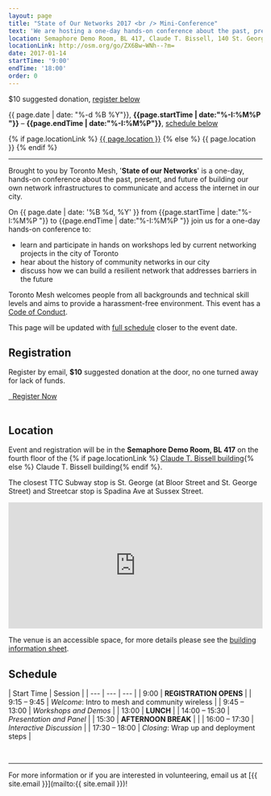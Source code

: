 ```yaml
---
layout: page
title: "State of Our Networks 2017 <br /> Mini-Conference"
text: 'We are hosting a one-day hands-on conference about the past, present, and future of building our own network infrastructures to access the internet in our city.'
location: Semaphore Demo Room, BL 417, Claude T. Bissell, 140 St. George St  
locationLink: http://osm.org/go/ZX6Bw~WNh--?m=
date: 2017-01-14
startTime: '9:00'
endTime: '18:00'
order: 0
---
```


<div class="event-time-location">
  <div class="event-meta">
    <i class="icon fa fa-ticket" aria-hidden="true"></i>
    <p class="event-cost">$10 suggested donation, <a href="#registration">register below</a>
    </p>
  </div>
  <div class="event-meta">
    <i class="icon fa fa-calendar-o" aria-hidden="true"></i>
    <p class="event-time">{{ page.date | date: "%-d %B %Y"}}, <strong>{{page.startTime | date:"%-I:%M%P "}}</strong> – <strong>{{page.endTime | date:"%-I:%M%P"}}</strong>, <a href="#schedule">schedule below</a></p>
  </div>
  <div class="event-meta">
    <i class="icon fa fa-map-marker" aria-hidden="true"></i>
    <p class="event-location">
    {% if page.locationLink %}
      <a href="{{page.locationLink}}" target="_blank">{{ page.location }}</a> <!--_-->
    {% else %}
      {{ page.location }}
    {% endif %}
    </p>
  </div>
</div>

***

Brought to you by Toronto Mesh, '**State of our Networks**' is a one-day, hands-on conference about the past, present, and future of building our own network infrastructures to communicate and access the internet in our city.

On {{ page.date | date: '%B %d, %Y' }} from {{page.startTime | date:"%-I:%M%P "}} to {{page.endTime | date:"%-I:%M%P "}} join us for a one-day hands-on conference to:

- learn and participate in hands on workshops led by current networking projects in the city of Toronto
- hear about the history of community networks in our city
- discuss how we can build a resilient network that addresses barriers in the future

Toronto Mesh welcomes people from all backgrounds and technical skill levels and aims to provide a harassment-free environment. This event has a [Code of Conduct](https://tomesh.net/code-of-conduct/).

This page will be updated with [full schedule](#schedule) closer to the event date.

## Registration

Register by email, **$10** suggested donation at the door, no one turned away for lack of funds.

<div class="">
  <a class="button" href="mailto:{{ site.email }}?subject=State of Our Networks Registration" role="link"><i class="fa fa-ticket" aria-hidden="true"></i>&nbsp;&nbsp;Register Now</a>
</div>

<br />

## Location

Event and registration will be in the **Semaphore Demo Room, BL 417** on the fourth floor of the {% if page.locationLink %} <a href="{{page.locationLink}}" target="_blank">Claude T. Bissell building</a><!--_-->{% else %} Claude T. Bissell building{% endif %}.

The closest TTC Subway stop is St. George (at Bloor Street and St. George Street) and Streetcar stop is Spadina Ave at Sussex Street.

<iframe width="100%" height="250px" frameBorder="0" src="https://a.tiles.mapbox.com/v4/dcwalk.27eme78b/attribution,zoompan.html?access_token=pk.eyJ1IjoiZGN3YWxrIiwiYSI6ImNpZ3NzaWljdzA1ajdzeGtudTNzM3NnanYifQ.kA_-f8oD-sPwjPXfqcv1og"></iframe>

The venue is an accessible space, for more details please see the <a href="http://www.ace.utoronto.ca/website/accessibility/building_data/bl.pdf" target="_blank">building information sheet</a>.<!--_-->


## Schedule

| Start Time | Session |
| --- | --- | --- |
| 9:00 | **REGISTRATION OPENS** |
| 9:15 &ndash; 9:45 | _Welcome_: Intro to mesh and community wireless |
| 9:45 &ndash; 13:00 | _Workshops and Demos_ |
| 13:00 | **LUNCH** |
| 14:00 &ndash; 15:30 | _Presentation and Panel_ |
| 15:30 | **AFTERNOON BREAK** |  |
| 16:00 &ndash; 17:30 | _Interactive Discussion_ |
| 17:30 &ndash; 18:00 | _Closing_: Wrap up and deployment steps |  

<br />

***

For more information or if you are interested in volunteering, email us at [{{ site.email }}](mailto:{{ site.email }})!
